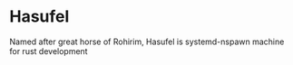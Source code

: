 # Hasufel

Named after great horse of Rohirim, Hasufel is systemd-nspawn machine for rust development
